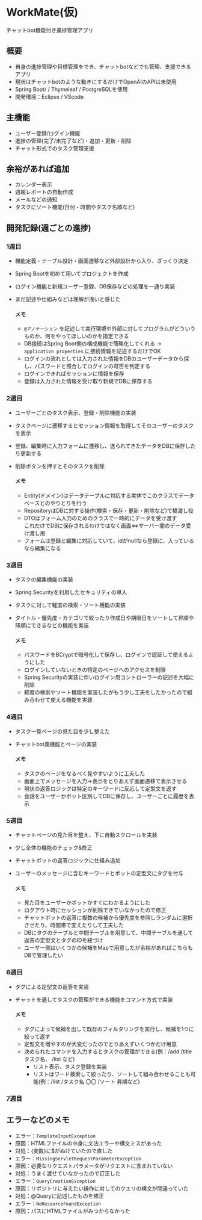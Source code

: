 # WorkMate(仮)
チャットbot機能付き進捗管理アプリ  

## 概要
- 自身の進捗管理や目標管理をでき、チャットbotなどでも管理、支援できるアプリ
- 現状はチャットbotのような動きにするだけでOpenAIのAPIは未使用 
- Spring Boot/  / Thymeleaf / PostgreSQLを使用
- 開発環境：Eclipse / VScode

## 主機能
- ユーザー登録/ログイン機能  
- 進捗の管理(完了/未完了など)・追加・更新・削除  
- チャット形式でのタスク管理支援

## 余裕があれば追加  
- カレンダー表示  
- 週報レポートの自動作成  
- メールなどの通知  
- タスクにソート機能(日付・時間やタスク名順など)

## 開発記録(週ごとの進捗)  

### 1週目  
- 機能定義・テーブル設計・画面遷移など外部設計から入り、ざっくり決定
- Spring Bootを初めて用いてプロジェクトを作成
- ログイン機能と新規ユーザー登録、DB保存などの処理を一通り実装
- まだ記述や仕組みなどは理解が浅いと感じた

  #### メモ
  - `@アノテーション` を記述して実行環境や外部に対してプログラムがどういうものか、何をやってほしいのかを指定できる  
  - DB接続はSpring Boot側の構成機能で簡略化してくれる
    →　`application properties` に接続情報を記述するだけでOK
  - ログインの流れとしては入力された情報をDBのユーザーデータから探し、パスワードと照合してログインの可否を判定する
  - ログインできればセッションに情報を保存
  - 登録は入力された情報を受け取り新規でDBに保存する

### 2週目
- ユーザーごとのタスク表示、登録・削除機能の実装
- タスクページに遷移するとセッション情報を取得してそのユーザーのタスクを表示  
- 登録、編集時に入力フォームに遷移し、送られてきたデータをDBに保存したり更新する
- 削除ボタンを押すとそのタスクを削除

  #### メモ
  - Entity(ドメイン)はデータテーブルに対応する実体でこのクラスでデータベースとのやりとりを行う
  - RepositoryはDBに対する操作(検索・保存・更新・削除など)で橋渡し役     
  - DTOはフォーム入力のためのクラスで一時的にデータを受け渡す  
    これだけでDBに保存されるわけではなく画面⇔サーバー間のデータ受け渡し用
  - フォームは登録と編集に対応していて、idがnullなら登録に、入っているなら編集になる

### 3週目
- タスクの編集機能の実装
- Spring Securityを利用したセキュリティの導入
- タスクに対して軽度の検索・ソート機能の実装
- タイトル・優先度・カテゴリで絞ったり作成日や期限日をソートして昇順や降順にできるなどの機能を実装

  #### メモ
  - パスワードをBCryptで暗号化して保存し、ログインで認証して使えるようにした
  - ログインしていないときの特定のページへのアクセスを制限
  - Spring Securityの実装に伴いログイン用コントローラーの記述を大幅に削除
  - 軽度の検索やソート機能を実装したがもう少し工夫をしたかったので組み合わせて使える機能を実装

### 4週目
- タスク一覧ページの見た目を少し整えた
- チャットbot風機能とページの実装

  #### メモ
  - タスクのページをなるべく見やすいように工夫した
  - 画面上でメッセージを入力→表示をとりあえず画面遷移で表示させる
  - 現状の返答ロジックは特定のキーワードに反応して定型文を返す
  - 会話をユーザーかボット区別してDBに保存し、ユーザーごとに履歴を表示

### 5週目
- チャットページの見た目を整え、下に自動スクロールを実装
- 少し全体の機能のチェック&修正
- チャットボットの返答ロジックに仕組み追加
- ユーザーのメッセージに含むキーワードとボットの定型文にタグを付与

  #### メモ
  - 見た目をユーザーかボットかすぐにわかるようにした
  - ログアウト時にセッションが削除できていなかったので修正
  - チャットボットの返答に複数の候補から優先度を参照しランダムに選択させたり、時間帯で変えたりして工夫した
  - DBにタグのテーブルと中間テーブルを用意して、中間テーブルを通して返答の定型文とタグのIDを紐づけ
  - ユーザー側はいくつかの候補をMapで用意したが余裕があればこちらもDBで管理したい
  
### 6週目
- タグによる定型文の返答を実装
- チャットを通してタスクの管理ができる機能をコマンド方式で実装

  #### メモ
  - タグによって候補を出して既存のフィルタリングを実行し、候補を1つに絞って返す
  - 定型文を増やすのが大変だったのでとりあえずいくつかだけ用意
  - 決められたコマンドを入力するとタスクの管理ができる(例：/add /title タスク名、 /list など)
    - リスト表示、タスク登録を実装
    - リストはワード検索して絞ったり、ソートして組み合わせることも可能(例：/list /タスク名 〇〇 /ソート 昇順など)

### 7週目


## エラーなどのメモ  
- エラー：`TemplateInputException`  
- 原因：HTMLファイルの中身に文法エラーや構文ミスがあった  
- 対処：{変数}に$がぬけていたので直した
- エラー：`MissingServletRequestParameterException`
- 原因：必要なリクエストパラメータがリクエストに含まれていない
- 対処：うまく渡せていなかったので訂正した
- エラー：`QueryCreationException`
- 原因：リポジトリに与えたい操作に対してのクエリの構文が間違っていた
- 対処：@Queryに記述したものを修正
- エラー：`NoResourceFoundException`
- 原因：パスにHTMLファイルがみつからなかった

